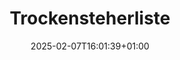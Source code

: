 ---
title: Trockensteherliste
linkTitle: Trockensteherliste
date: 2025-02-07T16:01:39+01:00
draft: false
weight: 20
---
